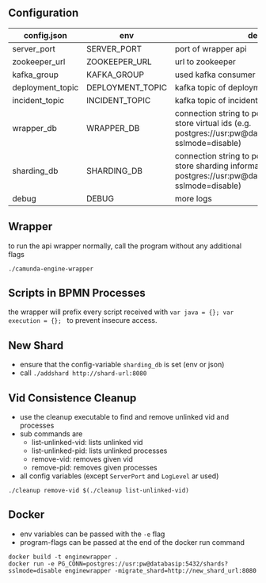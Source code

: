 ## Configuration


| config.json              | env                      | desc                                                                                                                      |
|--------------------------|--------------------------|---------------------------------------------------------------------------------------------------------------------------|
| server_port                | SERVER_PORT               | port of wrapper api                                                                                             |
| zookeeper_url              | ZOOKEEPER_URL             | url to zookeeper                                                                                                          |
| kafka_group                | KAFKA_GROUP               | used kafka consumer group                                                                                        |
| deployment_topic           | DEPLOYMENT_TOPIC          | kafka topic of deployments                                                                                        |
| incident_topic             | INCIDENT_TOPIC            | kafka topic of incidents                                                                                                                          |
| wrapper_db                 | WRAPPER_DB                | connection string to postgres database to store virtual ids (e.g. postgres://usr:pw@databasip:5432/shards?sslmode=disable)                                                                                                                         |
| sharding_db                | SHARDING_DB               | connection string to postgres database to store sharding information (e.g. postgres://usr:pw@databasip:5432/shards?sslmode=disable)                                                                                                                         |
| debug                      | DEBUG                     | more logs                                                      |

## Wrapper
to run the api wrapper normally, call the program without any additional flags
```
./camunda-engine-wrapper
```

## Scripts in BPMN Processes
the wrapper will prefix every script received with `var java = {}; var execution = {}; ` to prevent insecure access.

## New Shard
- ensure that the config-variable `sharding_db` is set (env or json)
- call `./addshard http://shard-url:8080`

## Vid Consistence Cleanup
- use the cleanup executable to find and remove unlinked vid and processes
- sub commands are
    - list-unlinked-vid: lists unlinked vid 
    - list-unlinked-pid: lists unlinked processes
    - remove-vid: removes given vid
    - remove-pid: removes given processes
- all config variables (except `ServerPort` and `LogLevel` ar used)

```
./cleanup remove-vid $(./cleanup list-unlinked-vid)
```

## Docker
- env variables can be passed with the `-e` flag
- program-flags can be passed at the end of the docker run command 

```
docker build -t enginewrapper .
docker run -e PG_CONN=postgres://usr:pw@databasip:5432/shards?sslmode=disable enginewrapper -migrate_shard=http://new_shard_url:8080
```